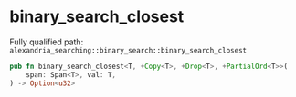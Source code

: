 # binary_search_closest

Fully qualified path: `alexandria_searching::binary_search::binary_search_closest`

```rust
pub fn binary_search_closest<T, +Copy<T>, +Drop<T>, +PartialOrd<T>>(
    span: Span<T>, val: T,
) -> Option<u32>
```

